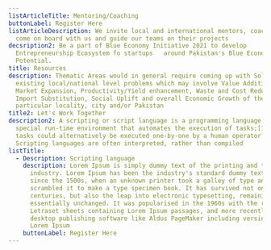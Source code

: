 ```yaml
---
listArticleTitle: Mentoring/Coaching
buttonLabel: Register Here
listArticleDescription: We invite local and international mentors, coaches to
  come on board with us and guide our teams on their projects
decsription2: Be a part of Blue Economy Initiative 2021 to develop
  Entrepreneurship Ecosystem fo startups   around Pakistan's Blue Economy
  Potential.
title: Resources
description: Thematic Areas would in general require coming up with Solutions to
  existing local/national level problems which may involve Value Addition,
  Market Expansion, Productivity/Yield enhancement, Waste and Cost Reduction,
  Import Substitution, Social Uplift and overall Economic Growth of their
  particular locality, city and/or Pakistan
title2: Let's Work Together
description2: A scripting or script language is a programming language for a
  special run-time environment that automates the execution of tasks;[1] the
  tasks could alternatively be executed one-by-one by a human operator.
  Scripting languages are often interpreted, rather than compiled
listTitle:
  - Description: Scripting language
    description: Lorem Ipsum is simply dummy text of the printing and typesetting
      industry. Lorem Ipsum has been the industry's standard dummy text ever
      since the 1500s, when an unknown printer took a galley of type and
      scrambled it to make a type specimen book. It has survived not only five
      centuries, but also the leap into electronic typesetting, remaining
      essentially unchanged. It was popularised in the 1960s with the release of
      Letraset sheets containing Lorem Ipsum passages, and more recently with
      desktop publishing software like Aldus PageMaker including versions of
      Lorem Ipsum
    buttonLabel: Register Here
---
```

